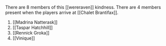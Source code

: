 There are 8 members of this [[wereraven]] kindness. There are 4 members present when the players arrive at [[Chalet Brantifax]].

1. [[Madrina Natterask]]
2. [[Taspar Hatchhill]]
3. [[Rennick Groka]]
4. [[Vinique]]